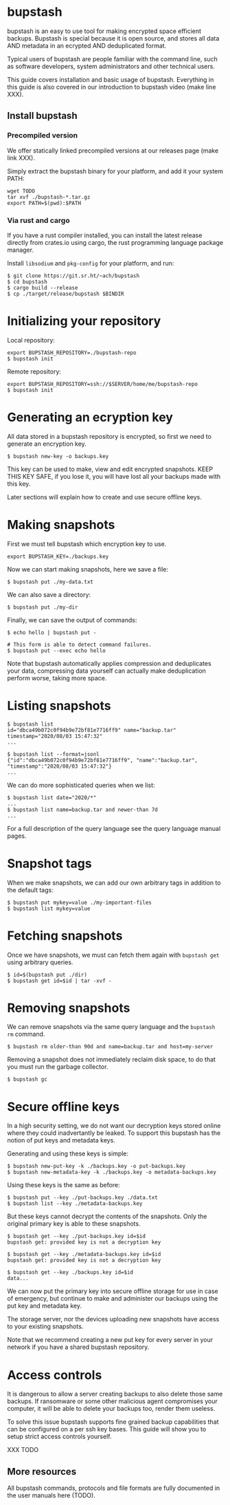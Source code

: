 # bupstash 

bupstash is an easy to use tool for making encrypted space efficient backups. Bupstash
is special because it is open source, and stores all data AND metadata in an ecrypted 
AND deduplicated format.

Typical users of bupstash are people familiar with the command line, such as software developers,
system administrators and other technical users.


This guide covers installation and basic usage of bupstash.
Everything in this guide is also covered in our introduction to bupstash video (make line XXX).

## Install bupstash

### Precompiled version 

We offer statically linked precompiled versions at our releases page (make link XXX).

Simply extract the bupstash binary for your platform, and add it your system PATH:

```
wget TODO
tar xvf ./bupstash-*.tar.gz
export PATH=$(pwd):$PATH
```

### Via rust and cargo

If you have a rust compiler installed, you can install the latest release
directly from crates.io using cargo, the rust programming language package manager.

Install `libsodium` and `pkg-config` for your platform, and run:

```
$ git clone https://git.sr.ht/~ach/bupstash
$ cd bupstash
$ cargo build --release
$ cp ./target/release/bupstash $BINDIR
```

# Initializing your repository

Local repository:
```
export BUPSTASH_REPOSITORY=./bupstash-repo
$ bupstash init
```

Remote repository:

```
export BUPSTASH_REPOSITORY=ssh://$SERVER/home/me/bupstash-repo
$ bupstash init
```

# Generating an ecryption key

All data stored in a bupstash repository is encrypted, so first we need to generate an encryption key.

```
$ bupstash new-key -o backups.key
```

This key can be used to make, view and edit encrypted snapshots. 
KEEP THIS KEY SAFE, if you lose it, you will have lost all your backups made with this key.

Later sections will explain how to create and use secure offline keys.

# Making snapshots

First we must tell bupstash which encryption key to use.
```
export BUPSTASH_KEY=./backups.key
```

Now we can start making snapshots, here we save a file:

```
$ bupstash put ./my-data.txt
```

We can also save a directory:

```
$ bupstash put ./my-dir
```

Finally, we can save the output of commands:

```
$ echo hello | bupstash put -

# This form is able to detect command failures.
$ bupstash put --exec echo hello
```

Note that bupstash automatically applies compression and deduplicates your data, compressing data yourself can actually make deduplication perform worse, taking more space.

# Listing snapshots

```
$ bupstash list 
id="dbca49b072c0f94b9e72bf81e7716ff9" name="backup.tar" timestamp="2020/08/03 15:47:32"
...
```

```
$ bupstash list --format=jsonl 
{"id":"dbca49b072c0f94b9e72bf81e7716ff9", "name":"backup.tar", "timestamp":"2020/08/03 15:47:32"}
...
```

We can do more sophisticated queries when we list:

```
$ bupstash list date="2020/*"
...
$ bupstash list name=backup.tar and newer-than 7d
...
```

For a full description of the query language see the query language manual pages.

# Snapshot tags

When we make snapshots, we can add our own arbitrary tags in addition to the default tags:

```
$ bupstash put mykey=value ./my-important-files 
$ bupstash list mykey=value
```

# Fetching snapshots

Once we have snapshots, we must can fetch them again with `bupstash get` using arbitrary 
queries.

```
$ id=$(bupstash put ./dir)
$ bupstash get id=$id | tar -xvf -
```

# Removing snapshots

We can remove snapshots via the same query language and the `bupstash rm` command.

```
$ bupstash rm older-than 90d and name=backup.tar and host=my-server
```

Removing a snapshot does not immediately reclaim disk space, to do that you must run the 
garbage collector.

```
$ bupstash gc
```

# Secure offline keys

In a high security setting, we do not want our decryption keys stored online where they could 
inadvertantly be leaked. To support this bupstash has the notion of put keys and metadata keys.

Generating and using these keys is simple:

```
$ bupstash new-put-key -k ./backups.key -o put-backups.key
$ bupstash new-metadata-key -k ./backups.key -o metadata-backups.key
```

Using these keys is the same as before:

```
$ bupstash put --key ./put-backups.key ./data.txt
$ bupstash list --key ./metadata-backups.key
```

But these keys cannot decrypt the contents of the snapshots. Only the original primary key 
is able to these snapshots.

```
$ bupstash get --key ./put-backups.key id=$id 
bupstash get: provided key is not a decryption key

$ bupstash get --key ./metadata-backups.key id=$id
bupstash get: provided key is not a decryption key

$ bupstash get --key ./backups.key id=$id
data...
```

We can now put the primary key into secure offline storage for use in case of emergency,
but continue to make and administer our backups using the put key and metadata key.

The storage server, nor the devices uploading new snapshots 
have access to your existing snapshots.

Note that we recommend creating a new put key for every server in your network if you have a shared bupstash repository.


# Access controls

It is dangerous to allow a server creating backups to also delete those same
backups. If ransomware or some other malicious agent compromises your computer, it will be
able to delete your backups too, render them useless.

To solve this issue bupstash supports fine grained backup capabilities that can be configured on a per ssh key bases.
This guide will show you to setup strict access controls yourself.

XXX TODO


## More resources

All bupstash commands, protocols and file formats are fully documented in the user manuals here (TODO).


